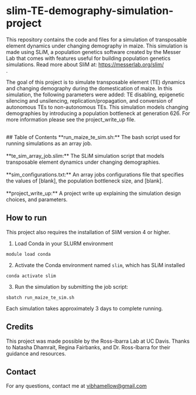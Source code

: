 # slim-TE-demography-simulation-project

This repository contains the code and files for a simulation of transposable element dynamics under changing demography in maize. This simulation is made using SLiM, a population genetics software created by the Messer Lab that comes with features useful for building population genetics simulations. Read more about SliM at: https://messerlab.org/slim/<br>.

The goal of this project is to simulate transposable element (TE) dynamics and changing demography during the domestication of maize. In this simulation, the following parameters were added: TE disabling, epigenetic silencing and unsilencing, replication/propagation, and conversion of autonomous TEs to non-autonomous TEs. This simulation models changing demographies by introducing a population bottleneck at generation 626. For more information please see the project_write_up file.

<br>
## Table of Contents
**run_maize_te_sim.sh:** The bash script used for running simulations as an array job.<br><br>
**te_sim_array_job.slim:** The SLiM simulation script that models transposable element dynamics under changing demographies.<br><br>
**sim_configurations.txt:** An array jobs configurations file that specifies the values of [blank], the population bottleneck size, and [blank].<br><br>
**project_write_up:** A project write up explaining the simulation design choices, and parameters.

## How to run
This project also requires the installation of SliM version 4 or higher.

1. Load Conda in your SLURM environment
```
module load conda
```
2. Activate the Conda environment named `slim`, which has SLiM installed
```
conda activate slim
```
3. Run the simulation by submitting the job script:
```
sbatch run_maize_te_sim.sh
```
Each simulation takes approximately 3 days to complete running.

## Credits
This project was made possible by the Ross-Ibarra Lab at UC Davis. Thanks to Natasha Dhamrait, Regina Fairbanks, and Dr. Ross-Ibarra for their guidance and resources.

## Contact
For any questions, contact me at vibhamellow@gmail.com





